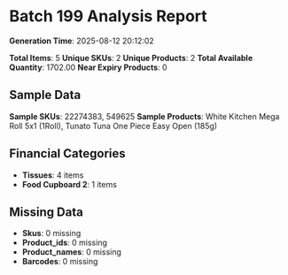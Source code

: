 # Batch 199 Analysis Report

**Generation Time**: 2025-08-12 20:12:02

**Total Items**: 5
**Unique SKUs**: 2
**Unique Products**: 2
**Total Available Quantity**: 1702.00
**Near Expiry Products**: 0

## Sample Data
**Sample SKUs**: 22274383, 549625
**Sample Products**: White Kitchen Mega Roll 5x1 (1Roll), Tunato Tuna One Piece Easy Open (185g)

## Financial Categories
- **Tissues**: 4 items
- **Food Cupboard 2**: 1 items

## Missing Data
- **Skus**: 0 missing
- **Product_ids**: 0 missing
- **Product_names**: 0 missing
- **Barcodes**: 0 missing
